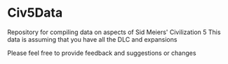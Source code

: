 # Civ5Data
Repository for compiling data on aspects of Sid Meiers' Civilization 5
This data is assuming that you have all the DLC and expansions

Please feel free to provide feedback and suggestions or changes
